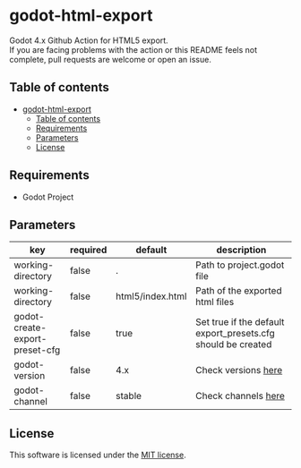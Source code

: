 # godot-html-export
Godot 4.x Github Action for HTML5 export.  
If you are facing problems with the action or this README feels not complete, pull requests are welcome or open an issue.

## Table of contents
- [godot-html-export](#godot-html-export)
  - [Table of contents](#table-of-contents)
  - [Requirements](#requirements)
  - [Parameters](#parameters)
  - [License](#license)

## Requirements
 - Godot Project

## Parameters
| key | required | default | description |
| ----|----------|---------|-------------|
| working-directory | false | . | Path to project.godot file |
| working-directory | false | html5/index.html | Path of the exported html files |
| godot-create-export-preset-cfg | false | true | Set true if the default export_presets.cfg should be created |
| godot-version | false | 4.x | Check versions [here](https://github.com/godotengine/godot-builds/releases) |
| godot-channel | false | stable | Check channels [here](https://github.com/godotengine/godot-builds/releases) |


<!-- ## Working examples
You an find a working examples here:  
https://github.com/dulvui/ball2box/blob/main/.github/workflows/upload-itchio.yml -->

## License
This software is licensed under the [MIT license](LICENSE).
